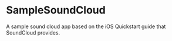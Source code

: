 SampleSoundCloud
================

A sample sound cloud app based on the iOS Quickstart guide that SoundCloud provides.
